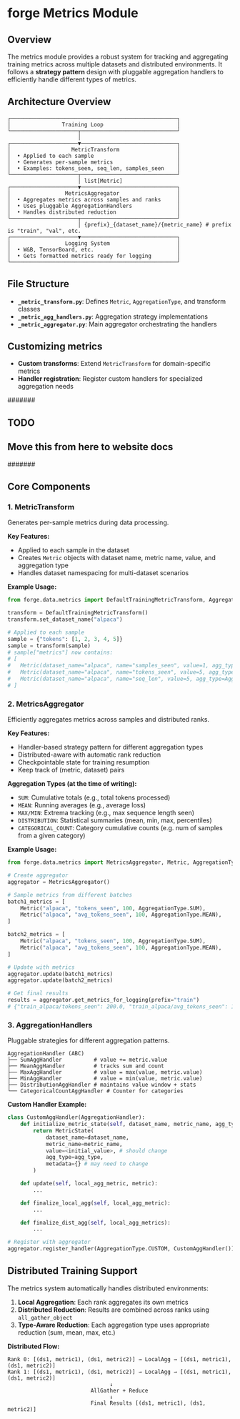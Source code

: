 # forge Metrics Module

## Overview

The metrics module provides a robust system for tracking and aggregating training metrics across multiple datasets and distributed environments. It follows a **strategy pattern** design with pluggable aggregation handlers to efficiently handle different types of metrics.

## Architecture Overview

```
┌────────────────────────────────────────────────────┐
│                Training Loop                       │
└─────────────────────┬──────────────────────────────┘
                      │
┌─────────────────────▼──────────────────────────────┐
│                   MetricTransform                  │
│  • Applied to each sample                          │
│  • Generates per-sample metrics                    │
│  • Examples: tokens_seen, seq_len, samples_seen    │
└─────────────────────┬──────────────────────────────┘
                      │ list[Metric]
┌─────────────────────▼──────────────────────────────┐
│                 MetricsAggregator                  │
│  • Aggregates metrics across samples and ranks     │
│  • Uses pluggable AggregationHandlers              │
│  • Handles distributed reduction                   │
└─────────────────────┬──────────────────────────────┘
                      │ {prefix}_{dataset_name}/{metric_name} # prefix is "train", "val", etc.
┌─────────────────────▼──────────────────────────────┐
│                 Logging System                     │
│  • W&B, TensorBoard, etc.                          │
│  • Gets formatted metrics ready for logging        │
└────────────────────────────────────────────────────┘
```

## File Structure

- **`_metric_transform.py`**: Defines `Metric`, `AggregationType`, and transform classes
- **`_metric_agg_handlers.py`**: Aggregation strategy implementations
- **`_metric_aggregator.py`**: Main aggregator orchestrating the handlers

## Customizing metrics

- **Custom transforms**: Extend `MetricTransform` for domain-specific metrics
- **Handler registration**: Register custom handlers for specialized aggregation needs

#######
## TODO
## Move this from here to website docs
#######

## Core Components

### 1. MetricTransform
Generates per-sample metrics during data processing.

**Key Features:**
- Applied to each sample in the dataset
- Creates `Metric` objects with dataset name, metric name, value, and aggregation type
- Handles dataset namespacing for multi-dataset scenarios

**Example Usage:**
```python
from forge.data.metrics import DefaultTrainingMetricTransform, AggregationType

transform = DefaultTrainingMetricTransform()
transform.set_dataset_name("alpaca")

# Applied to each sample
sample = {"tokens": [1, 2, 3, 4, 5]}
sample = transform(sample)
# sample["metrics"] now contains:
# [
#   Metric(dataset_name="alpaca", name="samples_seen", value=1, agg_type=AggregationType.SUM),
#   Metric(dataset_name="alpaca", name="tokens_seen", value=5, agg_type=AggregationType.SUM),
#   Metric(dataset_name="alpaca", name="seq_len", value=5, agg_type=AggregationType.DISTRIBUTION)
# ]
```

### 2. MetricsAggregator
Efficiently aggregates metrics across samples and distributed ranks.

**Key Features:**
- Handler-based strategy pattern for different aggregation types
- Distributed-aware with automatic rank reduction
- Checkpointable state for training resumption
- Keep track of (metric, dataset) pairs

**Aggregation Types (at the time of writing):**
- `SUM`: Cumulative totals (e.g., total tokens processed)
- `MEAN`: Running averages (e.g., average loss)
- `MAX/MIN`: Extrema tracking (e.g., max sequence length seen)
- `DISTRIBUTION`: Statistical summaries (mean, min, max, percentiles)
- `CATEGORICAL_COUNT`: Category cumulative counts (e.g. num of samples from a given category)

**Example Usage:**
```python
from forge.data.metrics import MetricsAggregator, Metric, AggregationType

# Create aggregator
aggregator = MetricsAggregator()

# Sample metrics from different batches
batch1_metrics = [
    Metric("alpaca", "tokens_seen", 100, AggregationType.SUM),
    Metric("alpaca", "avg_tokens_seen", 100, AggregationType.MEAN),
]

batch2_metrics = [
    Metric("alpaca", "tokens_seen", 100, AggregationType.SUM),
    Metric("alpaca", "avg_tokens_seen", 100, AggregationType.MEAN),
]

# Update with metrics
aggregator.update(batch1_metrics)
aggregator.update(batch2_metrics)

# Get final results
results = aggregator.get_metrics_for_logging(prefix="train")
# {"train_alpaca/tokens_seen": 200.0, "train_alpaca/avg_tokens_seen": 100.0}
```

### 3. AggregationHandlers
Pluggable strategies for different aggregation patterns.

```
AggregationHandler (ABC)
├── SumAggHandler          # value += metric.value
├── MeanAggHandler         # tracks sum and count
├── MaxAggHandler          # value = max(value, metric.value)
├── MinAggHandler          # value = min(value, metric.value)
├── DistributionAggHandler # maintains value window + stats
└── CategoricalCountAggHandler # Counter for categories
```

**Custom Handler Example:**
```python
class CustomAggHandler(AggregationHandler):
    def initialize_metric_state(self, dataset_name, metric_name, agg_type):
        return MetricState(
            dataset_name=dataset_name,
            metric_name=metric_name,
            value=<initial_value>, # should change
            agg_type=agg_type,
            metadata={} # may need to change
        )

    def update(self, local_agg_metric, metric):
        ...

    def finalize_local_agg(self, local_agg_metric):
        ...

    def finalize_dist_agg(self, local_agg_metrics):
        ...

# Register with aggregator
aggregator.register_handler(AggregationType.CUSTOM, CustomAggHandler())
```

## Distributed Training Support

The metrics system automatically handles distributed environments:

1. **Local Aggregation**: Each rank aggregates its own metrics
2. **Distributed Reduction**: Results are combined across ranks using `all_gather_object`
3. **Type-Aware Reduction**: Each aggregation type uses appropriate reduction (sum, mean, max, etc.)

**Distributed Flow:**
```
Rank 0: [(ds1, metric1), (ds1, metric2)] → LocalAgg → [(ds1, metric1), (ds1, metric2)]
Rank 1: [(ds1, metric1), (ds1, metric2)] → LocalAgg → [(ds1, metric1), (ds1, metric2)]
                                ↓
                          AllGather + Reduce
                                ↓
                          Final Results [(ds1, metric1), (ds1, metric2)]
```
